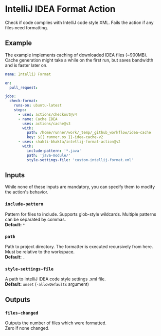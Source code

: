 # IntelliJ IDEA Format Action

Check if code complies with IntelliJ code style XML.
Fails the action if any files need formatting.

## Example

The example implements caching of downloaded IDEA files (~900MB). <br>
Cache generation might take a while on the first run, but saves bandwidth and is faster later on.
```yaml
name: IntelliJ Format

on:
  pull_request:

jobs:
  check-format:
    runs-on: ubuntu-latest
    steps:
      - uses: actions/checkout@v4
      - name: Cache IDEA
        uses: actions/cache@v3
        with:
          path: /home/runner/work/_temp/_github_workflow/idea-cache
          key: ${{ runner.os }}-idea-cache-v2
      - uses: shakti-bhakta/intellij-format-action@v2
        with:
          include-pattern: '*.java'
          path: 'java-module/'
          style-settings-file: 'custom-intellij-format.xml'
```

## Inputs

While none of these inputs are mandatory, you can specify them to modify the action's behavior.

### `include-pattern`

Pattern for files to include. Supports glob-style wildcards. Multiple patterns can be separated by commas.<br>
**Default:** `*`

### `path`

Path to project directory. The formatter is executed recursively from here. Must be relative to the workspace.<br>
**Default:** `.`

### `style-settings-file`

A path to IntelliJ IDEA code style settings .xml file.<br>
**Default:** `unset` (`-allowDefaults` argument)

## Outputs

### `files-changed`

Outputs the number of files which were formatted.<br>
Zero if none changed.
